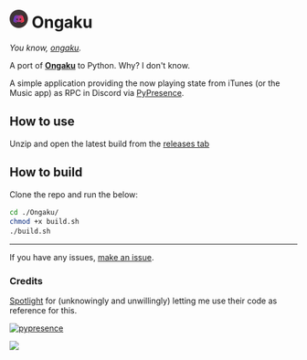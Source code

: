 # ![icon](/images/AppIcon.iconset/icon_32x32.png?raw=true) Ongaku
_You know, [ongaku](https://jisho.org/word/%E9%9F%B3%E6%A5%BD)._

A port of **[Ongaku](https://github.com/spotlightishere/Ongaku)** to Python. Why? I don't know.

A simple application providing the now playing state from iTunes (or the Music app) as RPC in Discord via [PyPresence](https://github.com/qwertyquerty/pypresence).

<!--
Lyrics extension is currently deprecated

![screenshot_1](/images/screenshot1.png?raw=true)

> I've been working on an optional lyrics extension, so here's an example of it [here](https://music.mi460.dev/#api=True&lyrics=Ghosted%20DJ%0DDon't%20make%20what%20I%20play%0DPut%20my%20name%20on%20it%20anyway%0DGhosted%20DJ%0DCommissioned%20my%20tunes%0DHit%20the%20charts%20too%0DThat's%20how%20I%20roll%0DIt%20may%20be%20shallow%0DBut%20I'm%20here%20not%20you%0DPay%20them%20cash%0DGet%20new%20tunes%0DSay%20they're%20yours%0DPretend%20you're%20cool&song=Ghosted%20DJ%20(feat.%20Kitty%20Chan)%20[Radio%20Edit]&state=Ghosted%20DJ%20-%20Single%2C%20NeoQor%20%26%20S3RL)!

-->

## How to use
Unzip and open the latest build from the [releases tab](https://github.com/MCMi460/Ongaku/releases)
## How to build
Clone the repo and run the below:
```sh
cd ./Ongaku/
chmod +x build.sh
./build.sh
```
---
If you have any issues, [make an issue](https://github.com/MCMi460/Ongaku/issues/new).

### Credits
[Spotlight](https://github.com/spotlightishere) for (unknowingly and unwillingly) letting me use their code as reference for this.

[![pypresence](https://img.shields.io/badge/using-pypresence-00bb88.svg?style=for-the-badge&logo=discord&logoWidth=20)](https://github.com/qwertyquerty/pypresence)

<a href="https://github.com/MCMi460"><img src="https://img.shields.io/static/v1?label=MCMi460&amp;message=Github&amp;color=c331d4"></a>

<!--- You found an easter egg! Here's a cookie UwU :totallyrealcookie.png: -->
